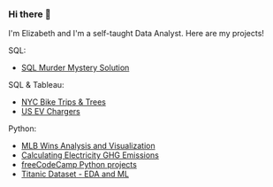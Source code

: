 ### Hi there 👋

I'm Elizabeth and I'm a self-taught Data Analyst. Here are my projects!

SQL: 
* <a href="https://github.com/etutino/SQL-Murder-Mystery-Solution">SQL Murder Mystery Solution</a>

SQL & Tableau:
* <a href="https://github.com/etutino/NYC-Bike-Trips-Trees">NYC Bike Trips & Trees</a>
* <a href="https://github.com/etutino/us_ev_chargers">US EV Chargers</a>

Python: 
* <a href="https://github.com/etutino/MLB-Hits-Runs-Wins">MLB Wins Analysis and Visualization</a>
* <a href="https://github.com/etutino/electricity-ghg-calculator">Calculating Electricity GHG Emissions</a>
* <a href="https://github.com/etutino/freecodecamp-python-projects">freeCodeCamp Python projects</a>
* <a href="https://github.com/etutino/titanic-openhpi-bootcamp">Titanic Dataset - EDA and ML</a>

<!--
**etutino/etutino** is a ✨ _special_ ✨ repository because its `README.md` (this file) appears on your GitHub profile.

Here are some ideas to get you started:

- 🔭 I’m currently working on ...
- 🌱 I’m currently learning ...
- 👯 I’m looking to collaborate on ...
- 🤔 I’m looking for help with ...
- 💬 Ask me about ...
- 📫 How to reach me: ...
- 😄 Pronouns: ...
- ⚡ Fun fact: ...
-->
